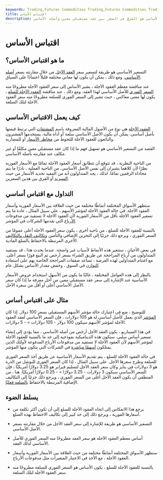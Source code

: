 ```yaml
---
keywords: Trading,Futures Commodities Trading,Futures Commodities Trading Strategy and Education,Futures and Commodities Trading,Strategy and Education
title: اقتباس الأساس
description: التسعير الأساسي هو الفرق في السعر بين عقد مستقبلي معين وأصله الأساسي.
---
```


# اقتباس الأساس
## ما هو اقتباس الأساس؟

التسعير الأساسي هو طريقة لتسعير سعر [العقد الآجل](/futurescontract) من خلال مقارنته بسعر [أصله الأساسي](/underlying-asset). ومع ذلك ، يمكن أن يكون لها معاني مختلفة قليلاً اعتمادًا على السياق.

عند مناقشة معظم العقود الآجلة ، يشير الأساس إلى سعر العقود الآجلة مطروحًا منه [السعر الفوري](/spotprice) للأصل الأساسي لهذا العقد. ومع ذلك ، عند مناقشة [العقود الآجلة للسلع](/commodityfuturescontract) ، يكون لها معنى معاكس ، حيث تشير إلى السعر الفوري للسلعة مطروحًا منه سعر العقود الآجلة لتلك السلعة.

## كيف يعمل الاقتباس الأساسي

[العقود الآجلة](/futures) هي نوع من الأصول المالية المعروفة باسم [المشتقات](/derivative) التي ترتبط قيمتها بأصل أساسي. يمكن أن يكون الأصل الأساسي سلعة أو أداة مالية. يستخدمها المشترون والبائعون للعقود الآجلة للتحوط من [مخاطر الأسعار](/pricerisk) أو للمضاربة.

القصد من التسعير الأساسي هو تسهيل فهم ما إذا كان عقد مستقبلي معين مكلفًا أو غير مكلف عند مقارنته بأصله الأساسي.

من الناحية النظرية ، قد تتوقع أن تتطابق أسعار العقود الآجلة تمامًا مع الأسعار الفورية نظرًا لأن كلاهما يشيران إلى نفس الأصل الأساسي. من الناحية العملية ، نادرًا ما يتم محاذاة الرقمين تمامًا. لذلك ، يجد المتداولون أنه من المفيد تحديد الأسعار من حيث [السبريد](/spread) أو الفرق بين هذين السعرين.

## التداول مع اقتباس أساسي

ستظهر الأسواق المختلفة أنماطًا مختلفة من حيث العلاقة بين الأسعار الفورية وأسعار العقود الآجلة. في حالة العقود الآجلة لمؤشر الأسهم ، على سبيل المثال ، عادة ما يتم تسعير العقود الآجلة بأقل من الأسعار الفورية لأن العقود الآجلة لا تستفيد من مدفوعات [الأرباح](/dividend) التي تقدمها الشركات في المؤشر.

بالنسبة للعقود الآجلة للسلع ، من ناحية أخرى ، يكون سعر العقود الآجلة أعلى عمومًا من السعر الفوري ، ويرجع ذلك جزئيًا إلى التخزين الإضافي والتأمين [وتكاليف النقل والتكاليف](/carrying-costs) الأخرى المرتبطة بالاحتفاظ بالسلع المادية.

في بعض الأحيان ، ستتغير هذه الأنماط لأسباب غير واضحة. عندما يحدث هذا ، قد يستفيد المتداولون من أرباح المراجحة عن طريق الشراء بسعر أرخص ثم البيع فورًا بسعر أعلى. مع اغتنام المتداولين لهذه الفرصة ، تساعد صفقات المراجحة الخاصة بهم على استعادة [التوازن](/equilibrium) في السوق ، وخفض مقدار الأساس بشكل عام.

بالنظر إلى هذه العوامل المختلفة ، غالبًا ما يكون من الأسهل استخدام عروض الأسعار الأساسية عند الإشارة إلى سعر عقد مستقبلي معين من أجل معرفة ما إذا كان سعر الأصل الأساسي أعلى أو أقل من سعره الآجل.

## مثال على اقتباس أساس

للتوضيح ، ضع في اعتبارك حالة مؤشر الأسهم المستقبلي بسعر 100 دولار. إذا كان [المؤشر](/index) الذي يعمل كأصل أساسي له هو 105 دولارات ، فإن السعر الأساسي لعقد العقود الآجلة لمؤشر الأسهم سيكون 100 دولار - 105 دولارات = - 5 دولارات.

في هذا السيناريو ، يكون العقد الآجل أرخص من أصله الأساسي ، مما يؤدي إلى إنشاء تسعير أساس سلبي. ستكون هذه الديناميكية نموذجية إلى حد ما بالنسبة للعقود الآجلة لمؤشر الأسهم لأن العقود الآجلة لا تستفيد من مدفوعات الأرباح المدفوعة لأولئك الذين يمتلكون [أسهمًا مباشرة](/shares) في الشركات التي يتكون منها المؤشر.

في حالة العقود الآجلة للسلع ، يتم تقديم الأسعار الأساسية عن طريق أخذ السعر الفوري للسلعة وطرح سعرها الآجل. على سبيل المثال ، إذا كان السعر الفوري للبوشل من الذرة هو 3 دولارات في يناير وكان سعر العقد الآجل لتسليم فبراير هو 3.25 دولارًا أمريكيًا ، فإن السعر الأساسي سيكون 3 دولارات - 3.25 دولارًا = - 0.25 دولارًا أمريكيًا. هنا ، من المنطقي أن يكون العقد الآجل أغلى من السعر الفوري ، ويرجع ذلك جزئيًا إلى التكاليف الإضافية المرتبطة بالاحتفاظ [بالسلعة فعليًا](/commodity).

## يسلط الضوء

- يرجع هذا الانعكاس إلى اتجاه العقود الآجلة للسلع إلى أن تكون أكثر تكلفة من أسعارها الفورية ، ويرجع ذلك إلى حد كبير إلى تكاليف الاحتفاظ بهذه السلع.

- التسعير الأساسي هو طريقة للإشارة إلى سعر العقد الآجل من خلال مقارنته بسعر الأصل الأساسي.

- أساس معظم العقود الآجلة هو سعر العقد مطروحًا منه السعر الفوري للأصل الأساسي لذلك العقد.

- ستظهر الأسواق المختلفة أنماطًا مختلفة من حيث العلاقة بين الأسعار الفورية وأسعار العقود الآجلة ، مع الأخذ في الاعتبار المتغيرات مثل مدفوعات الأرباح.

- بالنسبة للعقود الآجلة للسلع ، يكون الأساس هو السعر الفوري للسلعة مطروحًا منه سعر العقود الآجلة لتلك السلعة.

